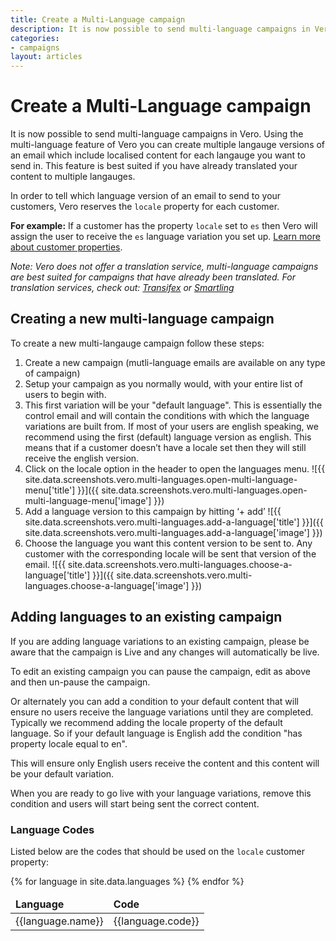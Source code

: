 ```yaml
---
title: Create a Multi-Language campaign
description: It is now possible to send multi-language campaigns in Vero. Using the multi-language feature of Vero you can create multiple langauge versions of an email which include localised content for each langauge you want to send in. This feature is best suited if you have already translated your content to multiple langauges.
categories:
- campaigns
layout: articles
---
```


# Create a Multi-Language campaign

It is now possible to send multi-language campaigns in Vero. Using the multi-language feature of Vero you can create multiple langauge versions of an email which include localised content for each langauge you want to send in. This feature is best suited if you have already translated your content to multiple langauges.

In order to tell which language version of an email to send to your customers, Vero reserves the `locale` property for each customer. 

**For example:** If a customer has the property `locale` set to `es` then Vero will assign the user to receive the `es` language variation you set up. [Learn more about customer properties]({{site.data.links.articles.customer_properties}}).

*Note: Vero does not offer a translation service, multi-language campaigns are best suited for campaigns that have already been translated. For translation services, check out: [Transifex](https://www.transifex.com/) or [Smartling](https://www.smartling.com/)*

## Creating a new multi-language campaign

To create a new multi-langauge campaign follow these steps:

1. Create a new campaign (mutli-language emails are available on any type of campaign)
2. Setup your campaign as you normally would, with your entire list of users to begin with. 
3. This first variation will be your "default language". This is essentially the control email and will contain the conditions with which the language variations are built from. If most of your users are english speaking, we recommend using the first (default) language version as english. This means that if a customer doesn’t have a locale set then they will still receive the english version.
4. Click on the locale option in the header to open the languages menu.
  ![{{ site.data.screenshots.vero.multi-languages.open-multi-language-menu['title'] }}]({{ site.data.screenshots.vero.multi-languages.open-multi-language-menu['image'] }})
5. Add a language version to this campaign by hitting ‘+ add’
  ![{{ site.data.screenshots.vero.multi-languages.add-a-language['title'] }}]({{ site.data.screenshots.vero.multi-languages.add-a-language['image'] }})
6. Choose the language you want this content version to be sent to. Any customer with the corresponding locale will be sent that version of the email.
  ![{{ site.data.screenshots.vero.multi-languages.choose-a-language['title'] }}]({{ site.data.screenshots.vero.multi-languages.choose-a-language['image'] }})


## Adding languages to an existing campaign

If you are adding language variations to an existing campaign, please be aware that the campaign is Live and any changes will automatically be live.

To edit an existing campaign you can pause the campaign, edit as above and then un-pause the campaign.

Or alternately you can add a condition to your default content that will ensure no users receive the language variations until they are completed.
Typically we recommend adding the locale property of the default language. So if your default language is English add the condition "has property locale equal to en".

This will ensure only English users receive the content and this content will be your default variation.

When you are ready to go live with your language variations, remove this condition and users will start being sent the correct content.


### Language Codes

Listed below are the codes that should be used on the `locale` customer property:

<table>
  <thead>
    <tr>
      <td><strong>Language</strong></td>
      <td><strong>Code</strong></td>
    </tr>
  </thead>
  <tbody>
    {% for language in site.data.languages %}
    <tr>
      <td>{{language.name}}</td>
      <td>{{language.code}}</td>
    </tr>
    {% endfor %}
  </tbody>
</table>

<!-- 

open-multi-language-menu:
      image: /assets/screenshots/vero.languages-1.png
      title: Open the multi-languages menu in the header
    add-a-language:
      image: /assets/screenshots/vero.languages-2.png
      title: Hit the add link in the sidebar to add a language
    choose-a-language:
      image: /assets/screenshots/vero.languages-3.png
      title: Choose a language from the list -->
